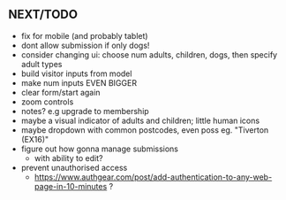 NEXT/TODO
-
- fix for mobile (and probably tablet)
- dont allow submission if only dogs!
- consider changing ui: choose num adults, children, dogs, then specify adult types
- build visitor inputs from model
- make num inputs EVEN BIGGER
- clear form/start again
- zoom controls
- notes? e.g upgrade to membership
- maybe a visual indicator of adults and children; little human icons
- maybe dropdown with common postcodes, even poss eg. "Tiverton (EX16)"
- figure out how gonna manage submissions
  - with ability to edit?
- prevent unauthorised access
  - https://www.authgear.com/post/add-authentication-to-any-web-page-in-10-minutes ?
